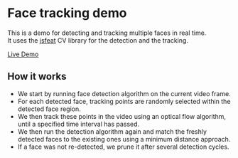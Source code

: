 # Face tracking demo
This is a demo for detecting and tracking multiple faces in real time.  
It uses the [jsfeat](https://inspirit.github.io/jsfeat/) CV library for the detection and the tracking.


[Live Demo](https://giladaya.github.com/facetrack/)


## How it works
- We start by running face detection algorithm on the current video frame.
- For each detected face, tracking points are randomly selected within the detected face region.
- We then track these points in the video using an optical flow algorithm, until a specified time interval has passed.  
- We then run the detection algorithm again and match the freshly detected faces to the existing ones using a minimum distance approach.  
- If a face was not re-detected, we prune it after several detection cycles.

